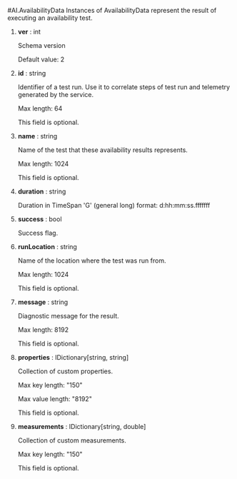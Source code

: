 
#AI.AvailabilityData
Instances of AvailabilityData represent the result of executing an availability test.

1. **ver** : int

    Schema version
    
    Default value: 2
    
1. **id** : string

    Identifier of a test run. Use it to correlate steps of test run and telemetry generated by the service.
    
    Max length: 64
    
    This field is optional.
    
1. **name** : string

    Name of the test that these availability results represents.
    
    Max length: 1024
    
    This field is optional.
    
1. **duration** : string

    Duration in TimeSpan 'G' (general long) format: d:hh:mm:ss.fffffff
    
1. **success** : bool

    Success flag.
    
1. **runLocation** : string

    Name of the location where the test was run from.
    
    Max length: 1024
    
    This field is optional.
    
1. **message** : string

    Diagnostic message for the result.
    
    Max length: 8192
    
    This field is optional.
    
1. **properties** : IDictionary[string, string]

    Collection of custom properties.
    
    Max key length: "150"
    
    Max value length: "8192"
    
    This field is optional.
    
1. **measurements** : IDictionary[string, double]

    Collection of custom measurements.
    
    Max key length: "150"
    
    This field is optional.
    
